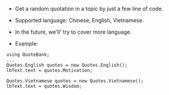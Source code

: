 * Get a random quotation in a topic by just a few line of code. 
* Supported language: Chinese, English, Vietnamese.
* In the future, we'll' try to cover more language.

* Example:
```
using QuoteBank;
...
Quotes.English quotes = new Quotes.English();
lbText.text = quotes.Motivation;

Quotes.Vietnamese quotes = new Quotes.Vietnamese();
lbText.text = quotes.Wisdom;
```